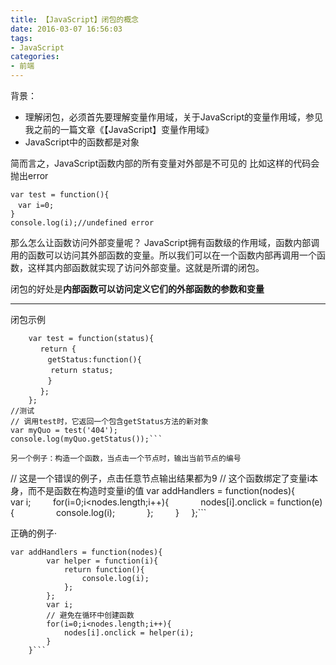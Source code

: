```yaml
---
title: 【JavaScript】闭包的概念
date: 2016-03-07 16:56:03
tags:
- JavaScript
categories:
- 前端
---
```

背景：
* 理解闭包，必须首先要理解变量作用域，关于JavaScript的变量作用域，参见我之前的一篇文章《【JavaScript】变量作用域》
* JavaScript中的函数都是对象

简而言之，JavaScript函数内部的所有变量对外部是不可见的
比如这样的代码会抛出error
```
var test = function(){
　var i=0;
}
console.log(i);//undefined error
```
那么怎么让函数访问外部变量呢？
JavaScript拥有函数级的作用域，函数内部调用的函数可以访问其外部函数的变量。所以我们可以在一个函数内部再调用一个函数，这样其内部函数就实现了访问外部变量。这就是所谓的闭包。

闭包的好处是**内部函数可以访问定义它们的外部函数的参数和变量**
****
闭包示例
```
    var test = function(status){
　     return {
　　     getStatus:function(){
　　　    return status;
　　     }
　     };
    };
//测试
// 调用test时，它返回一个包含getStatus方法的新对象
var myQuo = test('404');
console.log(myQuo.getStatus());```

另一个例子：构造一个函数，当点击一个节点时，输出当前节点的编号
```
// 这是一个错误的例子，点击任意节点输出结果都为9
// 这个函数绑定了变量i本身，而不是函数在构造时变量i的值
     var addHandlers = function(nodes){
        var i;
        for(i=0;i<nodes.length;i++){
            nodes[i].onclick = function(e){
                console.log(i);
            };
        }
    };```

正确的例子·
```
var addHandlers = function(nodes){
        var helper = function(i){
            return function(){
                console.log(i);
            };
        };
        var i;
        // 避免在循环中创建函数
        for(i=0;i<nodes.length;i++){
            nodes[i].onclick = helper(i);
        }
    }```
